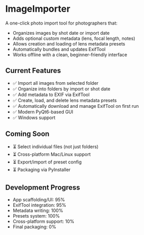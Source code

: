 # ImageImporter

A one-click photo import tool for photographers that:
- Organizes images by shot date or import date
- Adds optional custom metadata (lens, focal length, notes)
- Allows creation and loading of lens metadata presets
- Automatically bundles and updates ExifTool
- Works offline with a clean, beginner-friendly interface

## Current Features
- ✅ Import all images from selected folder
- ✅ Organize into folders by import or shot date
- ✅ Add metadata to EXIF via ExifTool
- ✅ Create, load, and delete lens metadata presets
- ✅ Automatically download and manage ExifTool on first run
- ✅ Modern PyQt6-based GUI
- ✅ Windows support

## Coming Soon
- ⏳ Select individual files (not just folders)
- ⏳ Cross-platform Mac/Linux support
- ⏳ Export/import of preset config
- ⏳ Packaging via PyInstaller

## Development Progress
- App scaffolding/UI: 95%
- ExifTool integration: 95%
- Metadata writing: 100%
- Presets system: 100%
- Cross-platform support: 10%
- Final packaging: 0%
